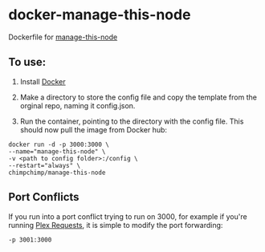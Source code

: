 # docker-manage-this-node

Dockerfile for [manage-this-node](https://github.com/onedr0p/manage-this-node)

## To use:
1. Install [Docker](https://www.docker.com/)

2. Make a directory to store the config file and copy the template from the orginal repo, naming it config.json.

3. Run the container, pointing to the directory with the config file. This should now pull the image from Docker hub:
  ```
  docker run -d -p 3000:3000 \
  --name="manage-this-node" \
  -v <path to config folder>:/config \
  --restart="always" \
  chimpchimp/manage-this-node
  ```
## Port Conflicts
If you run into a port conflict trying to run on 3000, for example if you're running [Plex Requests](https://github.com/lokenx/plexrequests-meteor), it is simple to modify the port forwarding:

`-p 3001:3000`
